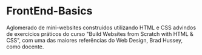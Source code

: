 # FrontEnd-Basics
Aglomerado de mini-websites construídos utilizando HTML e CSS advindos de exercícios práticos do curso "Build Websites from Scratch with HTML &amp; CSS", com uma das maiores referências do Web Design, Brad Hussey, como docente.
